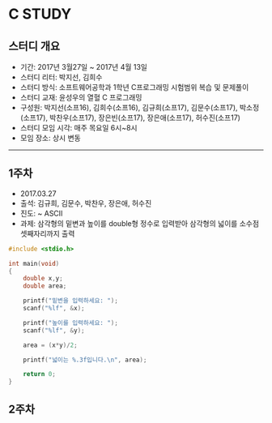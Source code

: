 # C STUDY  

## 스터디 개요
- 기간: 2017년 3월27일 ~ 2017년 4월 13일
- 스터디 리터: 박지선, 김희수
- 스터디 방식: 소프트웨어공학과 1학년 C프로그래밍 시험범위 복습 및 문제풀이
- 스터디 교재: 윤성우의 열혈 C 프로그래밍
- 구성원: 박지선(소프16), 김희수(소프16), 김규희(소프17), 김문수(소프17), 박소정(소프17), 박찬우(소프17), 장은빈(소프17), 장은애(소프17), 허수진(소프17)
- 스터디 모임 시각: 매주 목요일 6시~8시
- 모임 장소: 상시 변동

---

## 1주차
- 2017.03.27
- 출석: 김규희, 김문수, 박찬우, 장은애, 허수진
- 진도: ~ ASCII
- 과제: 삼각형의 밑변과 높이를 double형 정수로 입력받아 삼각형의 넓이를 소수점 셋째자리까지 출력

```c
#include <stdio.h>

int main(void)
{
	double x,y;
	double area;

	printf("밑변을 입력하세요: ");
	scanf("%lf", &x);

	printf("높이를 입력하세요: ");
	scanf("%lf", &y);

	area = (x*y)/2;

	printf("넓이는 %.3f입니다.\n", area);

	return 0;
}
```

## 2주차
